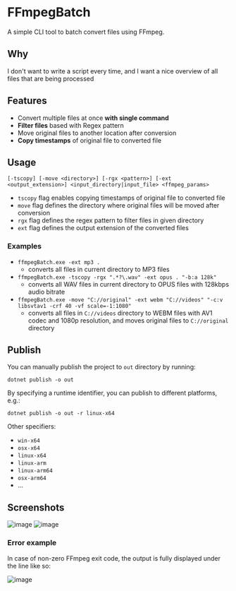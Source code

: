 # FFmpegBatch

A simple CLI tool to batch convert files using FFmpeg.

## Why
I don't want to write a script every time, and I want a nice overview of all files that are being processed

## Features
- Convert multiple files at once **with single command**
- **Filter files** based with Regex pattern
- Move original files to another location after conversion
- **Copy timestamps** of original file to converted file

## Usage
```
[-tscopy] [-move <directory>] [-rgx <pattern>] [-ext <output_extension>] <input_directory|input_file> <ffmpeg_params>
```
- `tscopy` flag enables copying timestamps of original file to converted file
- `move` flag defines the directory where original files will be moved after conversion
- `rgx` flag defines the regex pattern to filter files in given directory
- `ext` flag defines the output extension of the converted files

### Examples
- `ffmpegBatch.exe -ext mp3 .`
    - converts all files in current directory to MP3 files
- `ffmpegBatch.exe -tscopy -rgx ".*?\.wav" -ext opus . "-b:a 128k"`
    - converts all WAV files in current directory to OPUS files with 128kbps audio bitrate
- `ffmpegBatch.exe -move "C://original" -ext webm "C://videos" "-c:v libsvtav1 -crf 40 -vf scale=-1:1080"`
    - converts all files in `C://videos` directory to WEBM files with AV1 codec and 1080p resolution, and moves original files to `C://original` directory

## Publish
You can manually publish the project to `out` directory by running:
```
dotnet publish -o out
```
By specifying a runtime identifier, you can publish to different platforms, e.g.:
```
dotnet publish -o out -r linux-x64
```
Other specifiers:
- `win-x64`
- `osx-x64`
- `linux-x64`
- `linux-arm`
- `linux-arm64`
- `osx-arm64`
- ...

## Screenshots

![image](https://assets.cryshana.me/WjVcYRFNyYSg.png)
![image](https://assets.cryshana.me/b40p6IrZTxW2.png)

### Error example
In case of non-zero FFmpeg exit code, the output is fully displayed under the line like so:

![image](https://assets.cryshana.me/VHbKxzkrFfo0.png)
